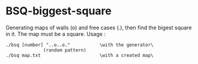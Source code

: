 # BSQ-biggest-square
Generating maps of walls (o) and free cases (.), then find the bigest square in it. The map must be a square.
Usage :  
     
    ./bsq [number] "..o..o."           \with the generator\
                  (random pattern)
    ./bsq map.txt                      \with a created map\
